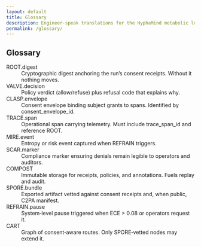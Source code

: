 ```yaml
---
layout: default
title: Glossary
description: Engineer‑speak translations for the HyphaMind metabolic loop.
permalink: /glossary/
---
```


<section class="container">
  <h1 class="mt-0">Glossary</h1>
  <dl class="card" data-accent="teal">
    <dt>ROOT.digest</dt>
    <dd>Cryptographic digest anchoring the run’s consent receipts. Without it nothing moves.</dd>
    <dt>VALVE.decision</dt>
    <dd>Policy verdict (allow/refuse) plus refusal code that explains why.</dd>
    <dt>CLASP.envelope</dt>
    <dd>Consent envelope binding subject grants to spans. Identified by <span class="code-inline">consent_envelope_id</span>.</dd>
    <dt>TRACE.span</dt>
    <dd>Operational span carrying telemetry. Must include <span class="code-inline">trace_span_id</span> and reference ROOT.</dd>
    <dt>MIRE.event</dt>
    <dd>Entropy or risk event captured when REFRAIN triggers.</dd>
    <dt>SCAR.marker</dt>
    <dd>Compliance marker ensuring denials remain legible to operators and auditors.</dd>
    <dt>COMPOST</dt>
    <dd>Immutable storage for receipts, policies, and annotations. Fuels replay and audit.</dd>
    <dt>SPORE.bundle</dt>
    <dd>Exported artifact vetted against consent receipts and, when public, C2PA manifest.</dd>
    <dt>REFRAIN.pause</dt>
    <dd>System‑level pause triggered when <span class="code-inline">ECE &gt; 0.08</span> or operators request it.</dd>
    <dt>CART</dt>
    <dd>Graph of consent‑aware routes. Only SPORE‑vetted nodes may extend it.</dd>
  </dl>
</section>

